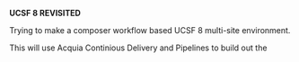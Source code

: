 **UCSF 8 REVISITED**

Trying to make a composer workflow based UCSF 8 multi-site environment.

This will use Acquia Continious Delivery and Pipelines to build out the 

